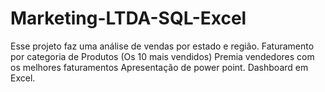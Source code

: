 # Marketing-LTDA-SQL-Excel
Esse projeto faz uma análise de vendas por estado e região.
Faturamento por categoria de Produtos (Os 10 mais vendidos)
Premia vendedores com os melhores faturamentos
Apresentação de power point.
Dashboard em Excel.
